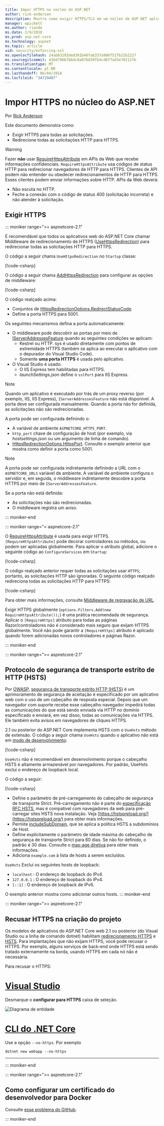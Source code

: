 ```yaml
---
title: Impor HTTPS no núcleo do ASP.NET
author: rick-anderson
description: Mostra como exigir HTTPS/TLS em um núcleo de ASP.NET aplicativo web.
manager: wpickett
ms.author: riande
ms.date: 2/9/2018
ms.prod: asp.net-core
ms.technology: aspnet
ms.topic: article
uid: security/enforcing-ssl
ms.openlocfilehash: 24ab83192ded381b46fab337a986f51fb22b2227
ms.sourcegitcommit: 43bd79667bbdc8a07bd39fb4cd6f7ad3e70212fb
ms.translationtype: MT
ms.contentlocale: pt-BR
ms.lasthandoff: 06/04/2018
ms.locfileid: "34729487"
---
```

# <a name="enforce-https-in-aspnet-core"></a>Impor HTTPS no núcleo do ASP.NET

Por [Rick Anderson](https://twitter.com/RickAndMSFT)

Este documento demonstra como:

* Exigir HTTPS para todas as solicitações.
* Redirecione todas as solicitações HTTP para HTTPS.

> [!WARNING]
> Fazer **não** usar [RequireHttpsAttribute](/dotnet/api/microsoft.aspnetcore.mvc.requirehttpsattribute) em APIs da Web que recebe informações confidenciais. `RequireHttpsAttribute` usa códigos de status HTTP para redirecionar navegadores de HTTP para HTTPS. Clientes de API podem não entender ou obedecer redirecionamentos de HTTP para HTTPS. Esses clientes podem enviar informações sobre HTTP. APIs da Web deverá:
>
> * Não escuta no HTTP.
> * Feche a conexão com o código de status 400 (solicitação incorreta) e não atender à solicitação.

<a name="require"></a>
## <a name="require-https"></a>Exigir HTTPS

::: moniker range=">= aspnetcore-2.1"

É recomendável que todos os aplicativos web do ASP.NET Core chamar Middleware de redirecionamento de HTTPS ([UseHttpsRedirection](/dotnet/api/microsoft.aspnetcore.builder.httpspolicybuilderextensions.usehttpsredirection)) para redirecionar todas as solicitações HTTP para HTTPS.

O código a seguir chama `UseHttpsRedirection` no `Startup` classe:

[!code-csharp[](enforcing-ssl/sample/Startup.cs?name=snippet1&highlight=13)]

O código a seguir chama [AddHttpsRedirection](/dotnet/api/microsoft.aspnetcore.builder.httpsredirectionservicesextensions.addhttpsredirection) para configurar as opções de middleware:

[!code-csharp[](enforcing-ssl/sample/Startup.cs?name=snippet2&highlight=14-99)]

O código realçado acima:

* Conjuntos de [HttpsRedirectionOptions.RedirectStatusCode](/dotnet/api/microsoft.aspnetcore.httpspolicy.httpsredirectionoptions.redirectstatuscode).
* Define a porta HTTPS para 5001.

Os seguintes mecanismos defina a porta automaticamente:

* O middleware pode descobrir as portas por meio de [IServerAddressesFeature](/dotnet/api/microsoft.aspnetcore.hosting.server.features.iserveraddressesfeature) quando as seguintes condições se aplicam:
  - Kestrel ou HTTP. sys é usado diretamente com pontos de extremidade HTTPS (também se aplica ao executar o aplicativo com o depurador do Visual Studio Code).
  - Somente **uma porta HTTPS** é usada pelo aplicativo.
* O Visual Studio é usado:
  - O IIS Express tem habilitadas para HTTPS.
  - *launchSettings.json* define o `sslPort` para IIS Express.

> [!NOTE]
> Quando um aplicativo é executado por trás de um proxy reverso (por exemplo, IIS, IIS Express), `IServerAddressesFeature` não está disponível. A porta deve ser configurada manualmente. Quando a porta não for definida, as solicitações não são redirecionadas.

A porta pode ser configurada definindo o:

* A variável de ambiente `ASPNETCORE_HTTPS_PORT`.
* `http_port` chave de configuração de host (por exemplo, via *hostsettings.json* ou um argumento de linha de comando).
* [HttpsRedirectionOptions.HttpsPort](/dotnet/api/microsoft.aspnetcore.httpspolicy.httpsredirectionoptions.httpsport). Consulte o exemplo anterior que mostra como definir a porta como 5001.

> [!NOTE]
> A porta pode ser configurada indiretamente definindo a URL com o `ASPNETCORE_URLS` variável de ambiente. A variável de ambiente configura o servidor e, em seguida, o middleware indiretamente descobre a porta HTTPS por meio de `IServerAddressesFeature`.

Se a porta não está definida:

* As solicitações não são redirecionadas.
* O middleware registra um aviso.

::: moniker-end

::: moniker range="< aspnetcore-2.1"

O [RequireHttpsAttribute](/dotnet/api/microsoft.aspnetcore.mvc.requirehttpsattribute) é usada para exigir HTTPS. `[RequireHttpsAttribute]` pode decorar controladores ou métodos, ou podem ser aplicadas globalmente. Para aplicar o atributo global, adicione o seguinte código ao `ConfigureServices` em `Startup`:

[!code-csharp[](authentication/accconfirm/sample/WebApp1/Startup.cs?name=snippet2&highlight=4-999)]

O código realçado anterior requer todas as solicitações usar `HTTPS`; portanto, as solicitações HTTP são ignoradas. O seguinte código realçado redireciona todas as solicitações HTTP para HTTPS:

[!code-csharp[](authentication/accconfirm/sample/WebApp1/Startup.cs?name=snippet_AddRedirectToHttps&highlight=7-999)]

Para obter mais informações, consulte [Middleware de regravação de URL](xref:fundamentals/url-rewriting).

Exigir HTTPS globalmente (`options.Filters.Add(new RequireHttpsAttribute());`) é uma prática recomendada de segurança. Aplicar o `[RequireHttps]` atributo para todas as páginas Razor/controladores não é considerado mais seguro que exijam HTTPS globalmente. Você não pode garantir a `[RequireHttps]` atributo é aplicado quando forem adicionadas novos controladores e páginas Razor.

::: moniker-end

::: moniker range=">= aspnetcore-2.1"

<a name="hsts"></a>
## <a name="http-strict-transport-security-protocol-hsts"></a>Protocolo de segurança de transporte estrito de HTTP (HSTS)

Por [OWASP](https://www.owasp.org/index.php/About_The_Open_Web_Application_Security_Project), [segurança de transporte estrito HTTP (HSTS)](https://www.owasp.org/index.php/HTTP_Strict_Transport_Security_Cheat_Sheet) é um aprimoramento de segurança de aceitação é especificado por um aplicativo web com o uso de um cabeçalho de resposta especial. Depois que um navegador com suporte recebe esse cabeçalho navegador impedirá todas as comunicações do que está sendo enviada via HTTP no domínio especificado e enviará, em vez disso, todas as comunicações via HTTPS. Ele também evita avisos em navegadores de cliques HTTPS.

2.1 ou posterior do ASP.NET Core implementa HSTS com o `UseHsts` método de extensão. O código a seguir chama `UseHsts` quando o aplicativo não está em [modo de desenvolvimento](xref:fundamentals/environments):

[!code-csharp[](enforcing-ssl/sample/Startup.cs?name=snippet1&highlight=10)]

`UseHsts` não é recomendável em desenvolvimento porque o cabeçalho HSTS é altamente armazenável por navegadores. Por padrão, UseHsts exclui o endereço de loopback local.

O código a seguir:

[!code-csharp[](enforcing-ssl/sample/Startup.cs?name=snippet2&highlight=5-12)]

* Define o parâmetro de pré-carregamento do cabeçalho de segurança de transporte Strict. Pré-carregamento não é parte do [especificação RFC HSTS](https://tools.ietf.org/html/rfc6797), mas é compatível com navegadores da web para pré-carregar sites HSTS nova instalação. Veja [https://hstspreload.org/](https://hstspreload.org/) para obter mais informações.
* Permite [includeSubDomain](https://tools.ietf.org/html/rfc6797#section-6.1.2), que se aplica a política HSTS a subdomínios de Host. 
* Define explicitamente o parâmetro de idade máxima do cabeçalho de segurança de transporte Strict para 60 dias. Se não for definido, o padrão é 30 dias. Consulte o [max-age diretiva](https://tools.ietf.org/html/rfc6797#section-6.1.1) para obter mais informações.
* Adiciona `example.com` à lista de hosts a serem excluídos.

`UseHsts` Exclui os seguintes hosts de loopback:

* `localhost` : O endereço de loopback do IPv4.
* `127.0.0.1` : O endereço de loopback do IPv4.
* `[::1]` : O endereço de loopback de IPv6.

O exemplo anterior mostra como adicionar outros hosts.
::: moniker-end

::: moniker range=">= aspnetcore-2.1"

<a name="https"></a>
## <a name="opt-out-of-https-on-project-creation"></a>Recusar HTTPS na criação do projeto

Os modelos de aplicativos do ASP.NET Core web 2.1 ou posterior (do Visual Studio ou a linha de comando dotnet) habilitam [redirecionamento HTTPS](#require) e [HSTS](#hsts). Para implantações que não exijam HTTPS, você pode recusar o HTTPS. Por exemplo, alguns serviços de back-end onde HTTPS está sendo tratado externamente na borda, usando HTTPS em cada nó não é necessária.

Para recusar o HTTPS:

# <a name="visual-studiotabvisual-studio"></a>[Visual Studio](#tab/visual-studio) 

Desmarque o **configurar para HTTPS** caixa de seleção.

![Diagrama de entidade](enforcing-ssl/_static/out.png)

#   <a name="net-core-clitabnetcore-cli"></a>[CLI do .NET Core](#tab/netcore-cli) 

Use a opção `--no-https`. Por exemplo

```console
dotnet new webapp --no-https
```

---

::: moniker-end

::: moniker range=">= aspnetcore-2.1"

## <a name="how-to-setup-a-developer-certificate-for-docker"></a>Como configurar um certificado do desenvolvedor para Docker

Consulte [esse problema do GitHub](https://github.com/aspnet/Docs/issues/6199).

::: moniker-end
